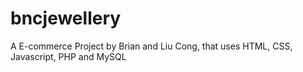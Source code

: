 # bncjewellery
A E-commerce Project by Brian and Liu Cong, that uses HTML, CSS, Javascript, PHP and MySQL
